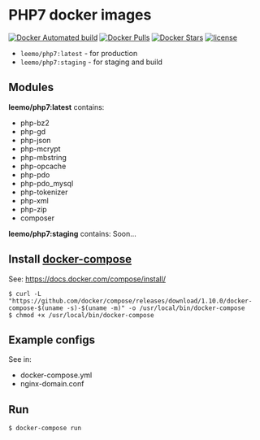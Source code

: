 # PHP7 docker images

[![Docker Automated build](https://img.shields.io/docker/automated/leemo/php7.svg?style=flat-square)](https://hub.docker.com/r/leemo/php7/) [![Docker Pulls](https://img.shields.io/docker/pulls/leemo/php7.svg?style=flat-square)](https://hub.docker.com/r/leemo/php7/) [![Docker Stars](https://img.shields.io/docker/stars/leemo/php7.svg?style=flat-square)](https://hub.docker.com/r/leemo/php7/) [![license](https://img.shields.io/github/license/leemo/docker-php7.svg?style=flat-square)](https://hub.docker.com/r/leemo/php7/)

* `leemo/php7:latest` - for production
* `leemo/php7:staging` - for staging and build

## Modules
**leemo/php7:latest** contains:
* php-bz2
* php-gd
* php-json
* php-mcrypt
* php-mbstring
* php-opcache
* php-pdo
* php-pdo_mysql
* php-tokenizer
* php-xml
* php-zip
* composer

**leemo/php7:staging** contains:
Soon...

## Install [docker-compose](https://docs.docker.com/compose/)
See: https://docs.docker.com/compose/install/
```
$ curl -L "https://github.com/docker/compose/releases/download/1.10.0/docker-compose-$(uname -s)-$(uname -m)" -o /usr/local/bin/docker-compose
$ chmod +x /usr/local/bin/docker-compose
```

## Example configs
See in:
* docker-compose.yml
* nginx-domain.conf

## Run
```
$ docker-compose run
```
